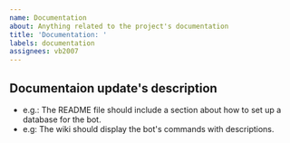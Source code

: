 ```yaml
---
name: Documentation
about: Anything related to the project's documentation
title: 'Documentation: '
labels: documentation
assignees: vb2007
---
```


## Documentaion update's description

- e.g.: The README file should include a section about how to set up a database for the bot.
- e.g: The wiki should display the bot's commands with descriptions.
